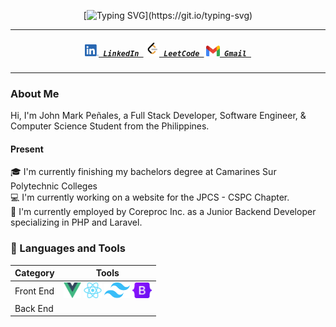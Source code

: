 <div align="center">

[![Typing SVG](https://readme-typing-svg.demolab.com?font=Montserrat&duration=3000&pause=1000&center=true&vCenter=true&random=false&width=435&lines=Hi+There!+%F0%9F%91%8B;This+is+John+Mark+Pe%C3%B1ales....;Have+a+look+around!)](https://git.io/typing-svg)

</div>

---

<h5 align="center">
  <code><a href="https://www.linkedin.com/in/john-mark-penales/" title="LinkedIn Profile"><img width="22" src="images/linkedin.png"> LinkedIn </a></code>
  <code><a href="https://leetcode.com/markpenales/" title="Leetcode Profile"><img width="22" src="images/leetcode.png"> LeetCode </a></code>
  <code><a href="mailto:johnmarkpili@gmail.com" title="Gmail"><img width="22" src="images/gmail.webp"> Gmail </a></code>
</h5>

---

### About Me

<p>

Hi, I'm John Mark Peñales, a Full Stack Developer, Software Engineer, & Computer Science Student from the Philippines.

#### Present

🎓 I'm currently finishing my bachelors degree at Camarines Sur Polytechnic Colleges <br>
💻 I'm currently working on a website for the JPCS - CSPC Chapter. <br>
💼 I'm currently employed by Coreproc Inc. as a Junior Backend Developer specializing in PHP and Laravel. <br>

</p>

### 🚀 Languages and Tools

| Category  | Tools                                                                                                                                                                                                                                 |
| --------- | ------------------------------------------------------------------------------------------------------------------------------------------------------------------------------------------------------------------------------------- |
| Front End | <img title="Vue" height="25" src="images/vue.png"> <img title="React" height="25" src="images/react.png"> <img title="Tailwind" height="25" src="images/tailwind.png"> <img title="Bootstrap" height="25" src="images/bootstrap.png"> |
| Back End  |                                                                                                                                                                                                                                       |
